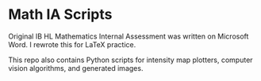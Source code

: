 # Math IA Scripts
Original IB HL Mathematics Internal Assessment was written on Microsoft Word. I rewrote this for LaTeX practice.

This repo also contains Python scripts for intensity map plotters, computer vision algorithms, and generated images.
